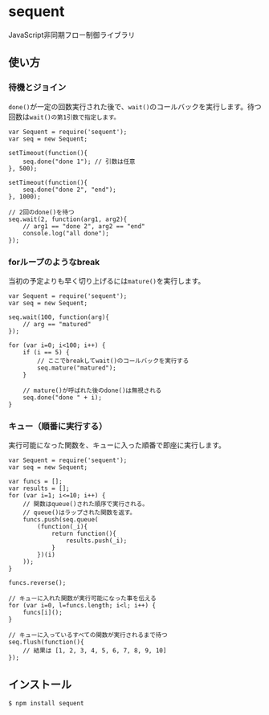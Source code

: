 sequent
=======

JavaScript非同期フロー制御ライブラリ

使い方
------

### 待機とジョイン ###

`done()`が一定の回数実行された後で、`wait()`のコールバックを実行します。待つ回数は`wait()の第1引数で指定します。`

    var Sequent = require('sequent');
    var seq = new Sequent;

    setTimeout(function(){
        seq.done("done 1"); // 引数は任意
    }, 500);

    setTimeout(function(){
        seq.done("done 2", "end");
    }, 1000);

    // 2回のdone()を待つ
    seq.wait(2, function(arg1, arg2){
        // arg1 == "done 2", arg2 == "end"
        console.log("all done");
    });

### forループのようなbreak ###

当初の予定よりも早く切り上げるには`mature()`を実行します。

    var Sequent = require('sequent');
    var seq = new Sequent;

    seq.wait(100, function(arg){
        // arg == "matured"
    });

    for (var i=0; i<100; i++) {
        if (i == 5) {
            // ここでbreakしてwait()のコールバックを実行する
            seq.mature("matured");
        }

        // mature()が呼ばれた後のdone()は無視される
        seq.done("done " + i);
    }

### キュー（順番に実行する） ###

実行可能になった関数を、キューに入った順番で即座に実行します。

    var Sequent = require('sequent');
    var seq = new Sequent;

    var funcs = [];
    var results = [];
    for (var i=1; i<=10; i++) {
        // 関数はqueue()された順序で実行される。
        // queue()はラップされた関数を返す。
        funcs.push(seq.queue(
            (function(_i){
                return function(){
                    results.push(_i);
                }
            })(i)
        ));
    }

    funcs.reverse();

    // キューに入れた関数が実行可能になった事を伝える
    for (var i=0, l=funcs.length; i<l; i++) {
        funcs[i]();
    }

    // キューに入っているすべての関数が実行されるまで待つ
    seq.flush(function(){
        // 結果は [1, 2, 3, 4, 5, 6, 7, 8, 9, 10]
    });

インストール
------------

    $ npm install sequent
